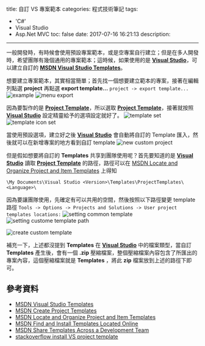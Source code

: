title: 自訂 VS 專案範本
categories: 程式技術筆記
tags:
  - 'C#'
  - Visual Studio
  - Asp.Net MVC
toc: false
date: 2017-07-16 16:21:13
description:
---

一般開發時，有時候會使用預設專案範本，或是空專案自行建立；但是在多人開發時，希望團隊有幾個通用的專案範本；這時候，如果使用的是 **[Visual Studio][7]**，可以建立自訂的 **[MSDN Visual Studio Templates][1]**。<!-- more -->

想要建立專案範本，其實相當簡單；首先找一個想要建立範本的專案，接著在編輯列點選 **project** 再點選 **export template...**
`
project -> export template...
`
![example](https://lh3.googleusercontent.com/fTFEpNXp4TPzCowOe9A86LqrX4Bw374bz0XZaqJSaH3loiO3Of6m99FKzpAkSW6HbY7bd9hjr8OvZdVN8Ux1HRpTnGHY2oWlZBPoXMoxU0WyPNk2El3sruc7IyEVHotDwtoZF5blTXl-SesBPZ5HrcT7ytBwscQJi0bJV5AmDeqVQZlhB6RcBI5753h_oi5-xk9ZYe0WG-RGngZOg97g-JDolJgUZVyNdwZgfYGKSeUn8Ywh_QER2PV5owWBItTe2MzuE8m4QJsmJSX5gT_oTYPUPdOswrgs9qSm1UAQlP7X2lmJe7beEKmE1lAEMP49n4VB1D3JVQFmTiP0n9m-VJPA2cKrBvt3KAEz5RYXApRzKW4GGkrJLKCmqbypmyuj1HT9Q7Ryhwzc3LrtXIJhmSQ9YnoYwScGKbG-RmIw9bohFRGPLNF6YvHjEto-s7IcTcSzzVX2IcdpbvUs-lARBEtu_buToN6cHkFvtX0eAodD7rlAcdjV6OJ-qMCSJ40TDmP4eRuuEUQs1CxkD-4s37GEhbjjBa6YuEeJp9KB2XsR86wOPUjmKAHTZTTsomG6152-Hm2y4Tx6Uo8d5T-RqUPKDK5c0TSbRkyE3_8MWKeSlRRmi7hbP1c53BXoB450nBiQMiXMesaJFsJirh8cvE0hJ9YZA5RpnWPC1F3-wbSkJQ=w375-h855-no)
![menu export](https://lh3.googleusercontent.com/8FXqEBRdWeEGjwPCh9Eadf-e0Il9R0GjCva2PdWs_H4YjFS_ycvtWwuUy_VoPVXqTk8ybJGgMDh1yG91TXR5jcSMuW1jBWonsqXLSd_ZF6vtFDKewMHnBOXb2RBDt2n3eMfRU5fDg7MPvAGlJKQo0mrT_bEoj1aRYzVEmimZISgLnMqyloywk0ZOi07Sfd5e07r7otkR4cdH65K-y3r2ASn5jtNcyO155BHYGMdbOI_mXDjNWIWWEzw-uMszzl52JuxEl12uaMQM5bjpgoMwjpGOpvuLFs7PDBwqiNtPUAybVwRaphYvUKgAJPyq_j-1xJNxGYQ-NaCDsD7hzH_aIwQeJdR0jEsKu3cXkaguj7RR_fPuJ-7Q684OK7345BRetieGlvXwcYUX3rJWpBbO3FYCPvb_Y0iK0bT1Aybw-6sggj6aPqar7rEDFHmFqRQtkcOLczroJiZVYmBlESRyoagrJhXerjUC_RnLWb_CQIugwlhtAGjGzBea06zEmPHCHLOs7Boe-RVJWcDTP7qgtPrWy3eFOTKOIOOT3AO-Ugq5NzP-ACJooWdq18qgmDc3SccCvguJlHLXkXVmX-vIOnOK4lDKNo-Wco6zFkZ2Z90YI5nR8eFyR3hx3Zsc7mTzfra7-eq8uUGVayc91TcxatbzGfrdGDjolz41yDN0hr2tKw=w562-h624-no)

因為要製作的是 **[Project Template][5]**，所以選取 **[Project Template][5]**，接著就按照 **[Visual Studio][7]** 設定精靈給予的選項設定就好了。
![template set](https://lh3.googleusercontent.com/eGl8Nbb5Eodz35c8lRORhflVL3IX7VQwKH6a4v_wf1W-nbXqpfMUirLxYu1xgPyunPiZgfBqSAJj4ebYY_LrzuFZyoT9Cjfv2YJXhky_7Duy19U7FvONXsM6hagHLSwWy9fS2w4qPwXREu1fxy0-t9uSaLao4VPlouzUmUeiomNA-UDUNIgFSDsYimMNoFuv3bp2fa3IptJ_6z4J9My8-su-04NhAtzelbkrn9SPucz22kM4fpCacBI4K4z4gFeD3AEqfwwuXQ-gW1derc85mg3G6HszIrb7asXDoMWHMfPR0fzuKuh0EOO-DasK0x3-dCMMH0xKtsu6-HrnycPf_jhJNWq_RQZFIRJjxv5qfmBTmPLTvOTNFutrjJ5XJgjQTsbuogzKQstLpyuuggDKXOUV8J-EdUpcJAnm-2I3YnbudnbjhUpQyUOrPT0HVC_FFtpEabHEcJAxlzA0eJs7rezWvcMw0dumWKBUbQy_sgxm2ZN8Agz8W_G2OPC3ZhV0UKqSzyKEvSwE09MdqCBoAGzUGa3jgxlsIv73th-4fBk5X1NvjlLUCcxlNuM8rWXb1fY7pLFRzkEeSEzcJmy_WBuXc7a9EZnZi1M2iG8jFh3_XJycP2Hm8cSuvVCiaPeNgwreVN20FBpmt7-yjzuJWR8H4TD7DqXtqahkjFb0AkMTBw=w787-h714-no)
![template icon set](https://lh3.googleusercontent.com/3de95QE6hAM0IGMJrW1Ys0wPHI3J3xII4kQXA12Pv0aVIWqjOc0c6LTTBG5vSBEN5YpIhtH3LwgElYZ0XT_UgDwvvmMgv8EjeF39RS4B_pMxND7T66xlazcMA3UDl1T8nAS4EmN19_6RNv6OI-sp-fHUFzjFI7FpiYemCrivgrt73Yb6P2OwHOm8eoQ17r_Pb6l8NP89Bed18lEKnTnUDK_hLs6pjoomV5wgKux38NpJxNJtie_EicBBIUAfjyjgUc-5x0ASkHpxa4oOn-2PAXJDcm07LpCK4issEo3oWs77Qfk_6hB1eA00hmow5rX9DfGWA3t1u_2ZqJ0dWwEZrkjYrUjFW0qWxYiNDeWruyZfbbJ4wGM4dLI5vc809B59hzfUt48qKEbM-yoq7gGN97nhvU65TmwmpS40IOR4t9azGZuP-zsHI5p3z96lVSl3cS0ZLhUsdERwDtw79o18l8UxI5Rx2tt3Sd9UTk5FB8OhPy6PsucKckvRNl2F-ZsCVG7N6fKP5aQ06wvKwh9Ym2A-H09KDpsJHHx9InBd8b09JTOtpDrGA3lfCo_nBQ7FdqhTWeYS9_nEUofqkypF3mDH_HMyl_OL80q1TA6Tq-q0FpXK9PND6vXNYKqYX2STTMHl2SvyIbBWalzG65ZNVeaAfY_37-mGea5Z_kxoWTgg_w=w866-h621-no)

當使用預設選項，建立好之後 **[Visual Studio][7]**  會自動將自訂的 Template 匯入，然後就可以在新增專案的地方看到自訂 template
![new custom project](https://lh3.googleusercontent.com/UpNPu4_vNOM86ppNPnhMn-RNRK9w6oUM79d5V14DfpJgPzPa2Y0_0r5mguacVIUKibiqnglzTAwOugKYwtGKj8QWBgOwwmc6CUNd7la8nhFEDcybGqcipDRnvrPjJ5Ppvyg0HW10o152Z_wm29iu1fU5Ju-mvCZ_9O_g6wqJhpCuTNNmVnXYdbIQ83WYcl9N4fgQAPq7lQIBD_PNDJB8L-s8WizPzZgvjbQhRhcp1C7Rmepd_DxQaKXXBo1Va0KQ9e0DZEuK1FgKm4D7AC4NYlp8yQY-XFoMSZFuBn62faJCXfcQNXLnxJA9v8p1tosG_GpNrG5V5Cq_nu-iVUUZaEpL6SIU63lrJ6J5uU2gs_l1g_F24pMQt6BMCYLUUzSHAmj2a8pWNGBDvaw5WZnCnbGWNo0mwjuvr-EiYJxZ7iQR-aW-435Kf3XUkcxVcvnCIb5DFyFmx6stj0bs11VqNUk0RPZ3Rj8BnDEdflxeD3K_OxqRssQTDDsWg4QnRrm9zWofoiyKL90SDZOg-lNDp9-l_GmwbLhOTyVEFMZJ5v2Ax1tbFB-Idy3PQKFZKxwbvheHtwbJ68Wmm-EtR_K5yFc0blkV_QP2fZp8S5rR8Hs9hkwDEebPoul-PCMcKodrhESLR8AZPprqf14xPm3AxbSlqCoRm_z9tZSkDFsve6TJ6A=w870-h605-no)

但是假如想要將自訂的 **Templates** 共享到團隊使用呢？首先要知道的是 **[Visual Studio][7]** 讀取 **[Project Template][5]** 的路徑，路徑可以在 [MSDN Locate and Organize Project and Item Templates][4] 上得知
```
\My Documents\Visual Studio <Version>\Templates\ProjectTemplates\<Language>\
```
因為要讓團隊使用，先確定有可以共用的空間，然後按照以下路徑變更 template 路徑
`
Tools -> Options -> Projects and Solutions -> User project templates locations:
`
![setting common template](https://lh3.googleusercontent.com/dqvDXtP80klwjPy3G8WvUJPdEoNQyhdYKN6st7keleOH7poC0_IQg4A_L1hXauQ5v1g8UXk47QW82GDwEcVim_6Amz2RABv6KalUVegIC0gSYCVYF_5UXUrF2Zyok3LspC41pCgeGeXwdB1N1n-HQtJ5cCACT-esSItEXxlMhdjZPTnR57hE1JdwkOrFOtfrd4fxH9np9-5nzPlYynQUvjgipAM3Kd5_VEaVf_SYO0zWh_d3bnCuxXy5LGB7-yX19xEgg7W8JMJWQl-O1F9sSORgaz8nhmagt7lM5XYn4epkiBL_CMKmE8ZSMaG4E5XqbRRofBk1oKiq0-VZOH4QmnTCJ6zgLeGY9NGfRNbBR6_k37iy0w1F_XGiTB16m5A-EOWz7KE3heEV794D_LExP0nV9NdNBuLhHREvhvC0VgUmThk9xiuuKOEtAaDesmpXyq7EG1IdaCxsbD9mbBbBjtMRFs7MgCcyoREFaKHq8Vyiu4MwMazpZLuFJHgCO_xH97TyzuAjTaJWlrWFwd00KWUel_mKiARsNEdqOJqHhK18i-vCRA-h44hB__oN_3otE4OVlerTYbOs4e_eq7ROkqjsyRfXVNkaW4_ZZT81kwq1P7C8OntHzRaHhG5brErVtE5WkTGvyJ2TxBCdOv5HBqaH2WFv58rWJRPEh5eijnptcw=w452-h500-no)
![setting custome template path](https://lh3.googleusercontent.com/cHYA0Sn-vYGQDPzhkJTwdndhgnSFnG5ppio3wKCy08DK-yvVCzXmfgJAdwjdREi7NJ7Qk9ydRS7ci4k7aqt0M6c2Cx7QKHeaXuuLixpAsb9Swz0xLrf10-YHNXKL-_KrSqwCB8jyFB9P8K5UUElLLy7sFLdT8uM7RUuLKHZzUYyJ3UN1MEeW660S1aNrb337sw3ukKkLLdDVhoqJeZRowHVmiqpeQOXeLMVr4rWGugAJCi702wlZYri1oEtMon-kHpds3O65f2FX9wDmZ33XA8x2c1vh1PKrNLlL61s42fFG6SE1iDjCKg9tOBxKAmKaFJoML3qX4tVTeM0Z63Q36ofiqrbNot80TlnwjYkYoU8EhwtX3-w4yEFQBU3PNZkVE5oHQu8-g5Yq-n6Hpzox72TNbWCpdk2ahQB8XChrT4MUyll5PugrSigRZgTxtAoea5Xg7WS6mL7Jeyztgez05cKwqiHuGktjwwSrlMnVhHIsJruTwAiHErq7KmVVAmLG36A-vYkC1yCvk-jFUkQwAuQVW6zljhiScb9GAfsP1-OxlYG-BPIYNdVWE3TvGz_uPkIRAYjsqeuQM6Vc61oenj2IIQLD1nc-DYqhgYg-QRfNgW1UHKDp5mUJ7zOlGLTio_wRnvyYof1JkOkCfPCyJTUPAP7VFoXTOpnepgTIF-b2Bg=w874-h647-no)

![create custom template](https://lh3.googleusercontent.com/RKhMbVIvECuug9d1LsTWM2hKE-4QIinZVecrlo4nzUbQOgfkCLMBsIXhvfHb3fXbGugMi5nRBkKMhMS8P0jOgLTVMYuSa5z_YdObqsyr_5vsu8GpCcIgPnBGK8G5L0QKjmth17L892cLr2YiLOpJY1D49FGEmhxyC9SfS8C3ROP1HN5jHZF7atSCpyVb3hv0c25xigSPWiJI4-CHDGxr7YFK3Ghxf5LmRaWRurFUbFeWdiS-5iwHfn93uqlh5Tu-6bqwO2wzM3lv_n0eNuY_zyRs5B66vDX46FnEsbv54khT4tguQ7jbc16Oz2-Ttwq7IzzOczmbrlI1nlMVEVjUy341_mjtGdZiHMZzZU2LZqSLl2WaVZjOHsuiIwufO1zmL7abI_MAyoFEob41Xc2Yooy51ywJzrwRLajnhO5y-fadhUHqPBhYhCuNOE4KnaTKEXDZVtHTcq-uQC0jvt-ap9utgEn9ccqjUoivbfO0wf92GiT3Wh8lBh1VN8Ktt8y_TSwDJ_SY34-p2yEg9YNO-5esM1-GF0ASLrv8T3fLh0XjM_vJWjKtH61gzpbyGJ2SzcfuOqdubAQLbsmDWzTVjcqf4F5YVNun8CZiYvnn2J0Ra1KDalZPl0BC-XjeQeknLuUx4do93Hi_v_W9OYremPBzEKe7jGmrZ9olBqxzGN4g5g=w1853-h919-no)

補充一下，上述都沒提到 **Templates** 在 **[Visual Studio][7]** 中的檔案類型，當自訂 **Templates** 產生後，會有一個 **.zip** 壓縮檔案，整個壓縮檔案內容包含了所匯出的專案內容，這個壓縮檔案就是 **Templates** ，將此 **zip** 檔案放到上述的路徑下即可。

## 參考資料
- [MSDN Visual Studio Templates][1]
- [MSDN Create Project Templates][5]
- [MSDN Locate and Organize Project and Item Templates][4]
- [MSDN Find and Install Templates Located Online][3]
- [MSDN Share Templates Across a Development Team][2]
- [stackoverflow install VS project template][6]

[1]: https://msdn.microsoft.com/en-us/library/6db0hwky(v=vs.100).aspx
[2]: https://msdn.microsoft.com/en-us/library/e1x5ayd4(v=vs.100).aspx
[3]: https://msdn.microsoft.com/en-us/library/ms185306(v=vs.100).aspx
[4]: https://msdn.microsoft.com/en-us/library/y3kkate1.aspx
[5]: https://msdn.microsoft.com/en-us/library/xkh1wxd8.aspx
[6]: https://stackoverflow.com/questions/18942794/how-to-install-a-visual-studio-project-template-in-a-non-user-specific-location
[7]: https://www.visualstudio.com/zh-hant/vs/